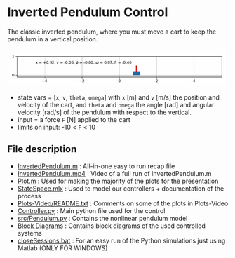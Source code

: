 # Inverted Pendulum Control

The classic inverted pendulum, where you must move a cart to keep the pendulum in a vertical position.

<img src="Plots-Video/DemoPicture.jpg" alt="drawing"/>

* state vars = [`x`, `v`, `theta`, `omega`] with `x` [m] and `v` [m/s] the position and velocity of the cart, and `theta` and `omega` the angle [rad] and angular velocity [rad/s] of the pendulum with respect to the vertical.
* input = a force `F` [N] applied to the cart
* limits on input: -10 < `F` < 10

## File description

* [InvertedPendulum.m](https://github.com/AlexVanMechelen/arduino/blob/master/InvertedPendulum.m) :  All-in-one easy to run recap file
* [InvertedPendulum.mp4](https://github.com/AlexVanMechelen/arduino/blob/master/InvertedPendulum.mp4) :  Video of a full run of InvertedPendulum.m
* [Plot.m](https://github.com/AlexVanMechelen/arduino/blob/master/Plot.m) :  Used for making the majority of the plots for the presentation
* [StateSpace.mlx](https://github.com/AlexVanMechelen/arduino/blob/master/StateSpace.mlx) :  Used to model our controllers + documentation of the process
* [Plots-Video/README.txt](https://github.com/AlexVanMechelen/arduino/blob/master/Plots-Video/README.txt) :  Comments on some of the plots in Plots-Video
* [Controller.py](https://github.com/AlexVanMechelen/arduino/blob/master/controller.py) :  Main python file used for the control
* [src/Pendulum.py](https://github.com/AlexVanMechelen/arduino/blob/master/src/pendulum.py) :  Contains the nonlinear pendulum model
* [Block Diagrams](https://github.com/AlexVanMechelen/arduino/tree/master/Diagrammen) : Contains block diagrams of the used controlled systems
* [closeSessions.bat](https://github.com/AlexVanMechelen/arduino/blob/master/closeSessions.bat) :  For an easy run of the Python simulations just using Matlab (ONLY FOR WINDOWS)
